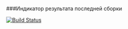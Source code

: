 ###Индикатор результата последней сборки


[![Build Status](https://github.com/Luchiana73/GH-Actions_Postman-hw_4.3.1/actions/workflows/blank.yml/badge.svg)](https://github.com/Luchiana73/GH-Actions_Postman-hw_4.3.1/actions/workflows/blank.yml)
